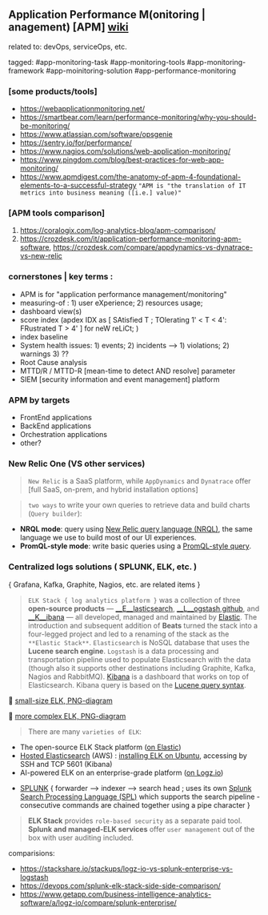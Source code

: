 ## Application Performance M(onitoring | anagement) [APM] [wiki](https://en.wikipedia.org/wiki/Application_performance_management)

related to: devOps, serviceOps, etc. 

tagged: #app-monitoring-task #app-monitoring-tools #app-monitoring-framework #app-moinitoring-solution #app-performance-monitoring 

### [some products/tools]
- https://webapplicationmonitoring.net/
- https://smartbear.com/learn/performance-monitoring/why-you-should-be-monitoring/
- https://www.atlassian.com/software/opsgenie
- https://sentry.io/for/performance/
- https://www.nagios.com/solutions/web-application-monitoring/
- https://www.pingdom.com/blog/best-practices-for-web-app-monitoring/
- https://www.apmdigest.com/the-anatomy-of-apm-4-foundational-elements-to-a-successful-strategy `"APM is "the translation of IT metrics into business meaning ([i.e.] value)"`

### [APM tools comparison]

1. https://coralogix.com/log-analytics-blog/apm-comparison/
2. https://crozdesk.com/it/application-performance-monitoring-apm-software, https://crozdesk.com/compare/appdynamics-vs-dynatrace-vs-new-relic 

### cornerstones | key terms : 
- APM is for "application performance management/monitoring"  
- measuring-of : 1) user eXperience; 2) resources usage; 
- dashboard view(s) 
- score index (apdex IDX as [ SAtisfied T ; TOlerating 1' < T < 4': FRustrated T > 4' ] for neW reLiCt; )
- index baseline 
- System health issues: 1) events; 2) incidents --> 1) violations; 2) warnings 3) ??
- Root Cause analysis 
- MTTD/R / MTTD-R [mean-time to detect AND resolve] parameter 
- SIEM [security information and event management] platform

### APM by targets 
- FrontEnd applications
- BackEnd applications
- Orchestration applications
- other?

### New Relic One (VS other services)
> `New Relic` is a SaaS platform, while `AppDynamics` and `Dynatrace` offer [full SaaS, on-prem, and hybrid installation options] 

> `two ways` to write your own queries to retrieve data and build charts (`Query builder`):
- __NRQL mode__: query using [New Relic query language (NRQL)](https://docs.newrelic.com/docs/query-your-data/nrql-new-relic-query-language/get-started/introduction-nrql-new-relics-query-language), the same language we use to build most of our UI experiences.
- __PromQL-style mode__: write basic queries using a [PromQL-style query](https://prometheus.io/docs/prometheus/latest/querying/basics/).  

### Centralized logs solutions ( SPLUNK, ELK, etc. ) 
{ Grafana, Kafka, Graphite, Nagios, etc. are related items } 

> `ELK Stack { log analytics platform }` was a collection of three **open-source products** — [__E__lasticsearch](https://logz.io/tag/elasticsearch/), [__L__ogstash](https://logz.io/tag/logstash/),[github](https://github.com/elastic/logstash), and [__K__ibana](https://logz.io/tag/kibana/) — all developed, managed and maintained by [Elastic](https://www.elastic.co/). The introduction and subsequent addition of **Beats** turned the stack into a four-legged project and led to a renaming of the stack as the `**Elastic Stack**`.
> `Elasticsearch` is NoSQL database that uses the __Lucene search engine__. `Logstash` is a data processing and transportation pipeline used to populate Elasticsearch with the data (though also it supports other destinations including Graphite, Kafka, Nagios and RabbitMQ). [Kibana](https://www.elastic.co/kibana) is a dashboard that works on top of Elasticsearch. Kibana query is based on the [Lucene query syntax](https://lucene.apache.org/core/3_5_0/queryparsersyntax.html). 

:green_book: [small-size ELK, PNG-diagram](https://logz.io/wp-content/uploads/2018/08/image21-1024x328.png)

:blue_book: [more complex ELK, PNG-diagram](https://logz.io/wp-content/uploads/2018/08/image6-1024x422.png) 

> There are many `varieties of ELK`:
- The open-source ELK Stack platform ([on Elastic](https://www.elastic.co/webinars/introduction-elk-stack))
- [Hosted Elasticsearch](https://aws.amazon.com/elasticsearch-service/) (AWS) : [installing ELK on Ubuntu](https://logz.io/learn/complete-guide-elk-stack/#installing-elk), accessing by SSH and TCP 5601 (Kibana) 
- AI-powered ELK on an enterprise-grade platform ([on Logz.io](https://logz.io/platform/))

* [SPLUNK](https://www.splunk.com) { forwarder --> indexer --> search head ; uses its own [Splunk Search Processing Language (SPL)](https://www.splunk.com/en_us/resources/search-processing-language.html) which supports the search pipeline - consecutive commands are chained together using a pipe character }

> __ELK Stack__ provides `role-based security` as a separate paid tool. __Splunk and managed-ELK services__ offer `user management` out of the box with user auditing included.

comparisions: 
- https://stackshare.io/stackups/logz-io-vs-splunk-enterprise-vs-logstash
- https://devops.com/splunk-elk-stack-side-side-comparison/
- https://www.getapp.com/business-intelligence-analytics-software/a/logz-io/compare/splunk-enterprise/
